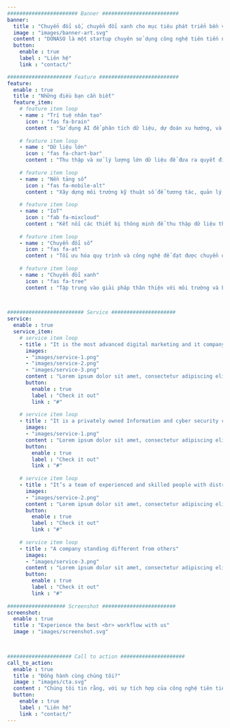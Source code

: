 ```yaml
---
####################### Banner #########################
banner:
  title : "Chuyển đổi số, chuyển đổi xanh cho mục tiêu phát triển bền vững"
  image : "images/banner-art.svg"
  content : "DONASO là một startup chuyên sử dụng công nghệ tiên tiến như Trí tuệ nhân tạo (AI), Dữ liệu lớn (Big Data), Nền tảng số (Digital Platform), và Internet of Things (IoT) để thúc đẩy chuyển đổi số và chuyển đổi xanh. Mục tiêu chính của DONASO không chỉ là tối ưu hóa hiệu suất và quản lý thông tin mà còn tập trung vào bảo vệ môi trường và đảm bảo sự phát triển bền vững."
  button:
    enable : true
    label : "Liên hệ"
    link : "contact/"

##################### Feature ##########################
feature:
  enable : true
  title : "Những điều bạn cần biết" 
  feature_item:
    # feature item loop
    - name : "Trí tuệ nhân tạo"
      icon : "fas fa-brain"
      content : "Sử dụng AI để phân tích dữ liệu, dự đoán xu hướng, và tối ưu hóa quy trình làm việc."
      
    # feature item loop
    - name : "Dữ liệu lớn"
      icon : "fas fa-chart-bar"
      content : "Thu thập và xử lý lượng lớn dữ liệu để đưa ra quyết định thông minh và chiến lược phát triển."
      
    # feature item loop
    - name : "Nền tảng số"
      icon : "fas fa-mobile-alt"
      content : "Xây dựng môi trường kỹ thuật số để tương tác, quản lý, và theo dõi các hoạt động của dự án."
      
    # feature item loop
    - name : "IoT"
      icon : "fab fa-mixcloud"
      content : "Kết nối các thiết bị thông minh để thu thập dữ liệu thời gian thực và cải thiện quản lý tài nguyên."
      
    # feature item loop
    - name : "Chuyển đổi số"
      icon : "fas fa-at"
      content : "Tối ưu hóa quy trình và công nghệ để đạt được chuyển đổi số hiệu quả."
      
    # feature item loop
    - name : "Chuyển đổi xanh"
      icon : "fas fa-tree"
      content : "Tập trung vào giải pháp thân thiện với môi trường và bền vững."
      


######################### Service #####################
service:
  enable : true
  service_item:
    # service item loop
    - title : "It is the most advanced digital marketing and it company."
      images:
      - "images/service-1.png"
      - "images/service-2.png"
      - "images/service-3.png"
      content : "Lorem ipsum dolor sit amet, consectetur adipiscing elit. Consequat tristique eget amet, tempus eu at consecttur. Leo facilisi nunc viverra tellus. Ac laoreet sit vel consquat. consectetur adipiscing elit. Consequat tristique eget amet, tempus eu at consecttur. Leo facilisi nunc viverra tellus. Ac laoreet sit vel consquat."
      button:
        enable : true
        label : "Check it out"
        link : "#"
        
    # service item loop
    - title : "It is a privately owned Information and cyber security company"
      images:
      - "images/service-1.png"
      content : "Lorem ipsum dolor sit amet, consectetur adipiscing elit. Consequat tristique eget amet, tempus eu at consecttur. Leo facilisi nunc viverra tellus. Ac laoreet sit vel consquat. consectetur adipiscing elit. Consequat tristique eget amet, tempus eu at consecttur. Leo facilisi nunc viverra tellus. Ac laoreet sit vel consquat."
      button:
        enable : true
        label : "Check it out"
        link : "#"
        
    # service item loop
    - title : "It’s a team of experienced and skilled people with distributions"
      images:
      - "images/service-2.png"
      content : "Lorem ipsum dolor sit amet, consectetur adipiscing elit. Consequat tristique eget amet, tempus eu at consecttur. Leo facilisi nunc viverra tellus. Ac laoreet sit vel consquat. consectetur adipiscing elit. Consequat tristique eget amet, tempus eu at consecttur. Leo facilisi nunc viverra tellus. Ac laoreet sit vel consquat."
      button:
        enable : true
        label : "Check it out"
        link : "#"
        
    # service item loop
    - title : "A company standing different from others"
      images:
      - "images/service-3.png"
      content : "Lorem ipsum dolor sit amet, consectetur adipiscing elit. Consequat tristique eget amet, tempus eu at consecttur. Leo facilisi nunc viverra tellus. Ac laoreet sit vel consquat. consectetur adipiscing elit. Consequat tristique eget amet, tempus eu at consecttur. Leo facilisi nunc viverra tellus. Ac laoreet sit vel consquat."
      button:
        enable : true
        label : "Check it out"
        link : "#"
        
################### Screenshot ########################
screenshot:
  enable : true
  title : "Experience the best <br> workflow with us"
  image : "images/screenshot.svg"

  

##################### Call to action #####################
call_to_action:
  enable : true
  title : "Đồng hành cùng chúng tôi?"
  image : "images/cta.svg"
  content : "Chúng tôi tin rằng, với sự tích hợp của công nghệ tiên tiến và cam kết đối với chuyển đổi số và chuyển đổi xanh, DONASO sẽ đồng hành cùng bạn trên con đường phát triển bền vững và hiệu quả. Hãy sẵn sàng chia sẻ cùng chúng tôi sứ mệnh định hình tương lai."
  button:
    enable : true
    label : "Liên hệ"
    link : "contact/"
---
```

